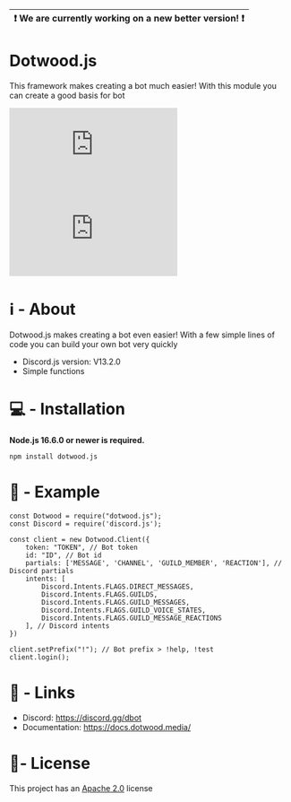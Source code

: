 | :exclamation:  We are currently working on a new better version!  :exclamation: |
|-----------------------------------------|

# Dotwood.js
This framework makes creating a bot much easier! With this module you can create a good basis for bot

[![downloadsBadge](https://img.shields.io/npm/dt/dotwood.js?style=for-the-badge)](https://npmjs.com/dotwood.js)
[![versionBadge](https://img.shields.io/npm/v/dotwood.js?style=for-the-badge)](https://npmjs.com/dotwood.js)

# ℹ️ - About

Dotwood.js makes creating a bot even easier! With a few simple lines of code you can build your own bot very quickly
- Discord.js version: V13.2.0
- Simple functions

# 💻 - Installation
**Node.js 16.6.0 or newer is required.**

```
npm install dotwood.js
```

# 📖 - Example
```
const Dotwood = require("dotwood.js");
const Discord = require('discord.js');

const client = new Dotwood.Client({
    token: "TOKEN", // Bot token
    id: "ID", // Bot id
    partials: ['MESSAGE', 'CHANNEL', 'GUILD_MEMBER', 'REACTION'], // Discord partials
    intents: [
        Discord.Intents.FLAGS.DIRECT_MESSAGES,
        Discord.Intents.FLAGS.GUILDS,
        Discord.Intents.FLAGS.GUILD_MESSAGES,
        Discord.Intents.FLAGS.GUILD_VOICE_STATES,
        Discord.Intents.FLAGS.GUILD_MESSAGE_REACTIONS
    ], // Discord intents
})

client.setPrefix("!"); // Bot prefix > !help, !test
client.login();
```

# 🔗 - Links
- Discord: https://discord.gg/dbot
- Documentation: https://docs.dotwood.media/

# 📑- License
This project has an <a href="https://github.com/DotwoodMedia/dotwood.js/blob/main/LICENSE">Apache 2.0</a> license
